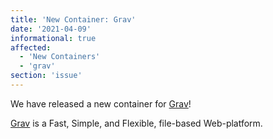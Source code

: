 ```yaml
---
title: 'New Container: Grav'
date: '2021-04-09'
informational: true
affected:
  - 'New Containers'
  - 'grav'
section: 'issue'
---
```

We have released a new container for [Grav](https://github.com/linuxserver/docker-grav)!

[Grav](https://github.com/getgrav/grav/) is a Fast, Simple, and Flexible, file-based Web-platform.
